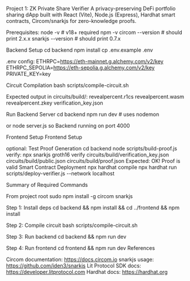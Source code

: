 Project 1: ZK Private Share Verifier
A privacy-preserving DeFi portfolio sharing dApp built with React (Vite), Node.js (Express), Hardhat smart contracts, Circom/snarkjs for zero-knowledge proofs.

Prerequisites: node -v # v18+ required npm -v circom --version # should print 2.x.x snarkjs --version # should print 0.7.x

Backend Setup cd backend npm install cp .env.example .env

.env config: ETHRPC=https://eth-mainnet.g.alchemy.com/v2/key ETHRPC_SEPOLIA=https://eth-sepolia.g.alchemy.com/v2/key PRIVATE_KEY=key

Circuit Compilation bash scripts/compile-circuit.sh

Expected output in circuits/build/: revealpercent.r1cs revealpercent.wasm revealpercent.zkey verification_key.json

Run Backend Server cd backend npm run dev # uses nodemon

or
node server.js so Backend running on port 4000

Frontend Setup Frontend Setup

optional: Test Proof Generation cd backend node scripts/build-proof.js verify: npx snarkjs groth16 verify
circuits/build/verification_key.json
circuits/build/public.json
circuits/build/proof.json Expected: OK! Proof is valid Smart Contract Deployment npx hardhat compile npx hardhat run scripts/deploy-verifier.js --network localhost

Summary of Required Commands

From project root
sudo npm install -g circom snarkjs

Step 1: Install deps
cd backend && npm install && cd ../frontend && npm install

Step 2: Compile circuit
bash scripts/compile-circuit.sh

Step 3: Run backend
cd backend && npm run dev

Step 4: Run frontend
cd frontend && npm run dev References

Circom documentation: https://docs.circom.io
snarkjs usage: https://github.com/iden3/snarkjs
Lit Protocol SDK docs: https://developer.litprotocol.com
Hardhat docs: https://hardhat.org
